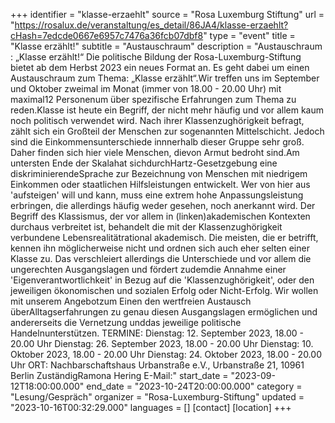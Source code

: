 +++
identifier = "klasse-erzaehlt"
source = "Rosa Luxemburg Stiftung"
url = "https://rosalux.de/veranstaltung/es_detail/86JA4/klasse-erzaehlt?cHash=7edcde0667e6957c7476a36fcb07dbf8"
type = "event"
title = "Klasse erzählt!"
subtitle = "Austauschraum"
description = "Austauschraum : „Klasse erzählt!“ 
Die politische Bildung der Rosa-Luxemburg-Stiftung bietet ab dem Herbst 2023 ein neues Format an. Es geht dabei um einen Austauschraum zum Thema: „Klasse erzählt“.Wir treffen uns im September und Oktober zweimal im Monat (immer von 18.00 - 20.00 Uhr) mit maximal12 Personenum über spezifische Erfahrungen zum Thema zu reden.Klasse ist heute ein Begriff, der nicht mehr häufig und vor allem kaum noch politisch verwendet wird. Nach ihrer Klassenzughörigkeit befragt, zählt sich ein Großteil der Menschen zur sogenannten Mittelschicht. Jedoch sind die Einkommensunterschiede innnerhalb dieser Gruppe sehr groß. Daher finden sich hier viele Menschen, dievon Armut bedroht sind.Am untersten Ende der Skalahat sichdurchHartz-Gesetzgebung eine diskriminierendeSprache zur Bezeichnung von Menschen mit niedrigem Einkommen oder staatlichen Hilfsleistungen entwickelt. Wer von hier aus 'aufsteigen' will und kann, muss eine extrem hohe Anpassungsleistung erbringen, die allerdings häufig weder gesehen, noch anerkannt wird. 
Der Begriff des Klassismus, der vor allem in (linken)akademischen Kontexten durchaus verbreitet ist, behandelt die mit der Klassenzughörigkeit verbundene Lebensrealitätrational akademisch. Die meisten, die er betrifft, kennen ihn möglicherweise nicht und ordnen sich auch eher selten einer Klasse zu. Das verschleiert allerdings die Unterschiede und vor allem die ungerechten Ausgangslagen und fördert zudemdie Annahme einer 'Eigenverantwortlichkeit' in Bezug auf die 'Klassenzughörigkeit', oder den jeweiligen ökonomischen und sozialen Erfolg oder Nicht-Erfolg.
Wir wollen mit unserem Angebotzum Einen den wertfreien Austausch überAlltagserfahrungen zu genau diesen Ausgangslagen ermöglichen und andererseits die Vernetzung unddas jeweilige politische Handelnunterstützen. 
TERMINE: 
Dienstag: 12. September 2023, 18.00 - 20.00 Uhr 
Dienstag: 26. September 2023, 18.00 - 20.00 Uhr
Dienstag: 10. Oktober 2023, 18.00 - 20.00 Uhr
Dienstag: 24. Oktober 2023, 18.00 - 20.00 Uhr
ORT: Nachbarschaftshaus Urbanstraße e.V., Urbanstraße 21, 10961 Berlin
ZuständigRamona Hering E-Mail:"
start_date = "2023-09-12T18:00:00.000"
end_date = "2023-10-24T20:00:00.000"
category = "Lesung/Gespräch"
organizer = "Rosa-Luxemburg-Stiftung"
updated = "2023-10-16T00:32:29.000"
languages = []
[contact]
[location]
+++
